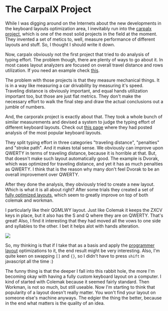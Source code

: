 # The CarpalX Project

While I was digging around on the Internets about the new developments in the
keyboard layouts optimization area, I inevitably run into the
[carpalx project](http://mkweb.bcgsc.ca/carpalx/?home), which is one of the
most solid projects in the field at the moment. They invented a set of metics to,
well, measure performance of different layouts and stuff. So, I thought I should
write it down.

Now, carpalx obviously not the first project that tried to do analysis of
typing effort. The problem though, there are plenty of ways to go about it. In
most cases layout analyzers are focused on overall travel distance and rows
utilization. If you need an example check [this](http://patorjk.com/keyboard-layout-analyzer).

The problem with those projects is that they measure mechanical things. It is
in a way like measuring a car drivability by measuring it's speed. Traveling
distance is obviously important, and equal hands utilization important too,
but those are just flat metrics. They don't make the necessary effort to walk
the final step and draw the actual conclusions out a jumble of numbers.

And, the carporalx project is exactly about that. They took a whole bunch of
similar measurements and devised a system to judge the typing effort of different
keyboard layouts. Check out [this page](http://mkweb.bcgsc.ca/carpalx/?popular_alternatives)
where they had posted analysis of the most popular keyboard layouts.

They split typing effort in three categories "traveling distance", "penalties"
and "stroke path". And it makes total sense. We obviously can improve upon QWERTY
in terms of traveling distance, because it is horrible at that. But, that doesn't
make such layout automatically good. The example is Dvorak, which was optimized
for traveling distance, and yet it has as much penalties as QWERTY. I think
that is the reason why many don't feel Dvorak to be an overall improvement over
QWERTY.

After they done the analysis, they obviously tried to create a new layout.
Which is what it is all about right? After some trials they created a set of
[fully optimized layouts](http://mkweb.bcgsc.ca/carpalx/?full_optimization),
which seem to greatly improve on top of both colemak and workman.

I particularly like their QGMLWY layout. Just like Colemak it keeps the ZXCV
keys in place, but it also has the S and Q where they are on QWERTY. That's great!
Also, I find it interesting that they had moved all the vows to one side and
syllables to the other. I bet it helps alot with hands alteration.

![](http://mkweb.bcgsc.ca/carpalx/images/qgmlwy.png)

So, my thinking is that if I take that as a basis and apply the
[programmer layout](/2015-12-28-programmers-layout) optimizations to it, the
end result might be very interesting. Also, I'm quite keen on swapping `[]`
and `{}`, so I didn't have to press `shift` in javascript all the time :)

The funny thing is that the deeper I fall into this rabbit hole, the more I'm
becoming okay with having a fully custom keyboard layout on a computer. I kind
of started with Colemak because it seemed fairly standard. Then Workman, is not
so much, but still useable. Now I'm starting to think that popularity of a layout
doesn't really matter. You won't find your layout on someone else's machine
anyways. The edgier the thing the better, because in the end what matters is
the quality of an idea.
